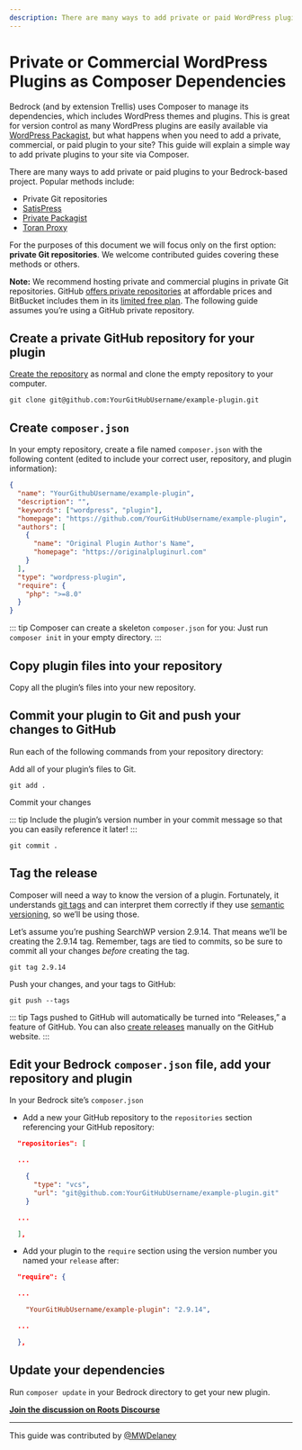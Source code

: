 ```yaml
---
description: There are many ways to add private or paid WordPress plugins to your Bedrock-based project. In this guide, we go over using private Git repositories.
---
```


# Private or Commercial WordPress Plugins as Composer Dependencies

Bedrock (and by extension Trellis) uses Composer to manage its dependencies, which includes WordPress themes and plugins. This is great for version control as many WordPress plugins are easily available via [WordPress Packagist](https://wpackagist.org/), but what happens when you need to add a private, commercial, or paid plugin to your site? This guide will explain a simple way to add private plugins to your site via Composer.

There are many ways to add private or paid plugins to your Bedrock-based project. Popular methods include:

* Private Git repositories
* [SatisPress](https://github.com/blazersix/satispress)
* [Private Packagist](https://packagist.com/)
* [Toran Proxy](https://toranproxy.com/)

For the purposes of this document we will focus only on the first option: **private Git repositories**. We welcome contributed guides covering these methods or others.

**Note:** We recommend hosting private and commercial plugins in private Git repositories. GitHub [offers private repositories](https://github.com/pricing) at affordable prices and BitBucket includes them in its [limited free plan](https://bitbucket.org/product/pricing). The following guide assumes you’re using a GitHub private repository.

## Create a private GitHub repository for your plugin

[Create the repository](https://help.github.com/articles/create-a-repo/) as normal and clone the empty repository to your computer.

```shell
git clone git@github.com:YourGitHubUsername/example-plugin.git
```

## Create `composer.json`

In your empty repository, create a file named `composer.json` with the following content (edited to include your correct user, repository, and plugin information):

```json
{
  "name": "YourGithubUsername/example-plugin",
  "description": "",
  "keywords": ["wordpress", "plugin"],
  "homepage": "https://github.com/YourGitHubUsername/example-plugin",
  "authors": [
    {
      "name": "Original Plugin Author's Name",
      "homepage": "https://originalpluginurl.com"
    }
  ],
  "type": "wordpress-plugin",
  "require": {
    "php": ">=8.0"
  }
}
```

::: tip
Composer can create a skeleton `composer.json` for you: Just run `composer init` in your empty directory.
:::

## Copy plugin files into your repository

Copy all the plugin’s files into your new repository.

## Commit your plugin to Git and push your changes to GitHub

Run each of the following commands from your repository directory:

Add all of your plugin’s files to Git.

```shell
git add .
```    

Commit your changes

::: tip
Include the plugin’s version number in your commit message so that you can easily reference it later!
:::

```shell
git commit .
```

## Tag the release

Composer will need a way to know the version of a plugin. Fortunately, it understands [git tags](https://getcomposer.org/doc/articles/versions.md#tags) and can interpret them correctly if they use [semantic versioning](https://semver.org/), so we’ll be using those.

Let’s assume you’re pushing SearchWP version 2.9.14. That means we’ll be creating the 2.9.14 tag. Remember, tags are tied to commits, so be sure to commit all your changes _before_ creating the tag.

```shell
git tag 2.9.14
```

Push your changes, and your tags to GitHub:

```shell
git push --tags
```    

::: tip
Tags pushed to GitHub will automatically be turned into “Releases,” a feature of GitHub. You can also [create releases](https://help.github.com/articles/creating-releases/) manually on the GitHub website.
:::

## Edit your Bedrock `composer.json` file, add your repository and plugin

In your Bedrock site’s `composer.json`

* Add a new your GitHub repository to the `repositories` section referencing your GitHub repository:

```json
  "repositories": [

  ...

    {
      "type": "vcs",
      "url": "git@github.com:YourGitHubUsername/example-plugin.git"
    }

  ...

  ],
```

* Add your plugin to the `require` section using the version number you named your `release` after:

```json
  "require": {

  ...

    "YourGitHubUsername/example-plugin": "2.9.14",

  ...

  },
```

## Update your dependencies

Run `composer update` in your Bedrock directory to get your new plugin.

[**Join the discussion on Roots Discourse**](https://discourse.roots.io/t/private-or-commercial-plugins-as-composer-dependencies/13247)

* * *

This guide was contributed by [@MWDelaney](https://discourse.roots.io/u/MWDelaney)
